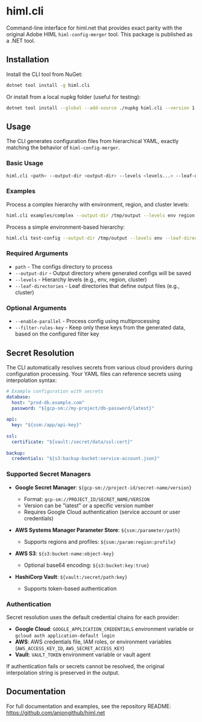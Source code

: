 # himl.cli

Command-line interface for himl.net that provides exact parity with the original Adobe HIML `himl-config-merger` tool. This package is published as a .NET tool.

## Installation

Install the CLI tool from NuGet:

```bash
dotnet tool install -g himl.cli
```

Or install from a local nupkg folder (useful for testing):

```bash
dotnet tool install --global --add-source ./nupkg himl.cli --version 1.0.0
```

## Usage

The CLI generates configuration files from hierarchical YAML, exactly matching the behavior of `himl-config-merger`.

### Basic Usage

```bash
himl.cli <path> --output-dir <output-dir> --levels <levels...> --leaf-directories <leaf-directories...>
```

### Examples

Process a complex hierarchy with environment, region, and cluster levels:

```bash
himl.cli examples/complex --output-dir /tmp/output --levels env region cluster --leaf-directories cluster
```

Process a simple environment-based hierarchy:

```bash
himl.cli test-config --output-dir /tmp/output --levels env --leaf-directories env
```

### Required Arguments

- `path` - The configs directory to process
- `--output-dir` - Output directory where generated configs will be saved
- `--levels` - Hierarchy levels (e.g., env, region, cluster)
- `--leaf-directories` - Leaf directories that define output files (e.g., cluster)

### Optional Arguments

- `--enable-parallel` - Process config using multiprocessing
- `--filter-rules-key` - Keep only these keys from the generated data, based on the configured filter key

## Secret Resolution

The CLI automatically resolves secrets from various cloud providers during configuration processing. Your YAML files can reference secrets using interpolation syntax:

```yaml
# Example configuration with secrets
database:
  host: "prod-db.example.com"
  password: "${gcp-sm://my-project/db-password/latest}"
  
api:
  key: "${ssm:/app/api-key}"
  
ssl:
  certificate: "${vault:/secret/data/ssl:cert}"
  
backup:
  credentials: "${s3:backup-bucket:service-account.json}"
```

### Supported Secret Managers

- **Google Secret Manager**: `${gcp-sm://project-id/secret-name/version}`
  - Format: `gcp-sm://PROJECT_ID/SECRET_NAME/VERSION`
  - Version can be "latest" or a specific version number
  - Requires Google Cloud authentication (service account or user credentials)

- **AWS Systems Manager Parameter Store**: `${ssm:/parameter/path}`
  - Supports regions and profiles: `${ssm:/param:region:profile}`

- **AWS S3**: `${s3:bucket-name:object-key}`
  - Optional base64 encoding: `${s3:bucket:key:true}`

- **HashiCorp Vault**: `${vault:/secret/path:key}`
  - Supports token-based authentication

### Authentication

Secret resolution uses the default credential chains for each provider:

- **Google Cloud**: `GOOGLE_APPLICATION_CREDENTIALS` environment variable or `gcloud auth application-default login`
- **AWS**: AWS credentials file, IAM roles, or environment variables (`AWS_ACCESS_KEY_ID`, `AWS_SECRET_ACCESS_KEY`)
- **Vault**: `VAULT_TOKEN` environment variable or vault agent

If authentication fails or secrets cannot be resolved, the original interpolation string is preserved in the output.

## Documentation

For full documentation and examples, see the repository README: https://github.com/aniongithub/himl.net

